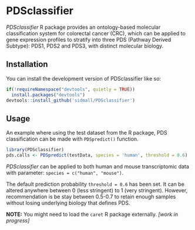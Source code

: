 
# PDSclassifier

<!-- badges: start -->
<!-- badges: end -->

*PDSclassifier* R package provides an ontology-based molecular classification system for colorectal cancer (CRC), which can be applied to gene expression profiles to stratify into three PDS (Pathway Derived Subtype): PDS1, PDS2 and PDS3, with distinct molecular biology.

## Installation

You can install the development version of PDSclassifier like so:

``` r
if(!requireNamespace("devtools", quietly = TRUE))
  install.packages("devtools")
devtools::install_github('sidmall/PDSclassifier')
```

## Usage

An example where using the test dataset from the R package, PDS classification can be made with `PDSpredict()` function.
``` r
library(PDSclassifier)
pds.calls <- PDSpredict(testData, species = 'human', threshold = 0.6)
```

*PDSclassifier* can be applied to both human and mouse transcriptomic data with parameter:
`species = c("human", "mouse")`.

The default prediction probability `threshold = 0.6` has been set. It can be altered anywhere between 0 (less stringent) to 1 (very stringent). However, recommendation is be stay between 0.5-0.7 to retain enough samples without losing underlying biology that defines PDS.


**NOTE:** You might need to load the `caret` R package externally. *[work in progress]*
